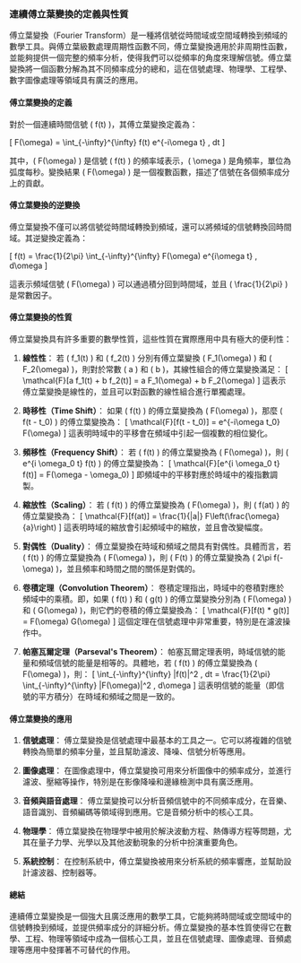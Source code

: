 ### **連續傅立葉變換的定義與性質**

傅立葉變換（Fourier Transform）是一種將信號從時間域或空間域轉換到頻域的數學工具。與傅立葉級數處理周期性函數不同，傅立葉變換適用於非周期性函數，並能夠提供一個完整的頻率分析，使得我們可以從頻率的角度來理解信號。傅立葉變換將一個函數分解為其不同頻率成分的總和，這在信號處理、物理學、工程學、數字圖像處理等領域具有廣泛的應用。

#### **傅立葉變換的定義**

對於一個連續時間信號 \( f(t) \)，其傅立葉變換定義為：

\[
F(\omega) = \int_{-\infty}^{\infty} f(t) e^{-i\omega t} \, dt
\]

其中，\( F(\omega) \) 是信號 \( f(t) \) 的頻率域表示，\( \omega \) 是角頻率，單位為弧度每秒。變換結果 \( F(\omega) \) 是一個複數函數，描述了信號在各個頻率成分上的貢獻。

#### **傅立葉變換的逆變換**

傅立葉變換不僅可以將信號從時間域轉換到頻域，還可以將頻域的信號轉換回時間域。其逆變換定義為：

\[
f(t) = \frac{1}{2\pi} \int_{-\infty}^{\infty} F(\omega) e^{i\omega t} \, d\omega
\]

這表示頻域信號 \( F(\omega) \) 可以通過積分回到時間域，並且 \( \frac{1}{2\pi} \) 是常數因子。

#### **傅立葉變換的性質**

傅立葉變換具有許多重要的數學性質，這些性質在實際應用中具有極大的便利性：

1. **線性性**：
   若 \( f_1(t) \) 和 \( f_2(t) \) 分別有傅立葉變換 \( F_1(\omega) \) 和 \( F_2(\omega) \)，則對於常數 \( a \) 和 \( b \)，其線性組合的傅立葉變換滿足：
   \[
   \mathcal{F}[a f_1(t) + b f_2(t)] = a F_1(\omega) + b F_2(\omega)
   \]
   這表示傅立葉變換是線性的，並且可以對函數的線性組合進行單獨處理。

2. **時移性（Time Shift）**：
   如果 \( f(t) \) 的傅立葉變換為 \( F(\omega) \)，那麼 \( f(t - t_0) \) 的傅立葉變換為：
   \[
   \mathcal{F}[f(t - t_0)] = e^{-i\omega t_0} F(\omega)
   \]
   這表明時域中的平移會在頻域中引起一個複數的相位變化。

3. **頻移性（Frequency Shift）**：
   若 \( f(t) \) 的傅立葉變換為 \( F(\omega) \)，則 \( e^{i \omega_0 t} f(t) \) 的傅立葉變換為：
   \[
   \mathcal{F}[e^{i \omega_0 t} f(t)] = F(\omega - \omega_0)
   \]
   即頻域中的平移對應於時域中的複指數調製。

4. **縮放性（Scaling）**：
   若 \( f(t) \) 的傅立葉變換為 \( F(\omega) \)，則 \( f(at) \) 的傅立葉變換為：
   \[
   \mathcal{F}[f(at)] = \frac{1}{|a|} F\left(\frac{\omega}{a}\right)
   \]
   這表明時域的縮放會引起頻域中的縮放，並且會改變幅度。

5. **對偶性（Duality）**：
   傅立葉變換在時域和頻域之間具有對偶性。具體而言，若 \( f(t) \) 的傅立葉變換為 \( F(\omega) \)，則 \( F(t) \) 的傅立葉變換為 \( 2\pi f(-\omega) \)，並且頻率和時間之間的關係是對偶的。

6. **卷積定理（Convolution Theorem）**：
   卷積定理指出，時域中的卷積對應於頻域中的乘積。即，如果 \( f(t) \) 和 \( g(t) \) 的傅立葉變換分別為 \( F(\omega) \) 和 \( G(\omega) \)，則它們的卷積的傅立葉變換為：
   \[
   \mathcal{F}[f(t) * g(t)] = F(\omega) G(\omega)
   \]
   這個定理在信號處理中非常重要，特別是在濾波操作中。

7. **帕塞瓦爾定理（Parseval's Theorem）**：
   帕塞瓦爾定理表明，時域信號的能量和頻域信號的能量是相等的。具體地，若 \( f(t) \) 的傅立葉變換為 \( F(\omega) \)，則：
   \[
   \int_{-\infty}^{\infty} |f(t)|^2 \, dt = \frac{1}{2\pi} \int_{-\infty}^{\infty} |F(\omega)|^2 \, d\omega
   \]
   這表明信號的能量（即信號的平方積分）在時域和頻域之間是一致的。

#### **傅立葉變換的應用**

1. **信號處理**：
   傅立葉變換是信號處理中最基本的工具之一。它可以將複雜的信號轉換為簡單的頻率分量，並且幫助濾波、降噪、信號分析等應用。

2. **圖像處理**：
   在圖像處理中，傅立葉變換可用來分析圖像中的頻率成分，並進行濾波、壓縮等操作，特別是在影像降噪和邊緣檢測中具有廣泛應用。

3. **音頻與語音處理**：
   傅立葉變換可以分析音頻信號中的不同頻率成分，在音樂、語音識別、音頻編碼等領域得到應用。它是音頻分析中的核心工具。

4. **物理學**：
   傅立葉變換在物理學中被用於解決波動方程、熱傳導方程等問題，尤其在量子力學、光學以及其他波動現象的分析中扮演重要角色。

5. **系統控制**：
   在控制系統中，傅立葉變換被用來分析系統的頻率響應，並幫助設計濾波器、控制器等。

#### **總結**

連續傅立葉變換是一個強大且廣泛應用的數學工具，它能夠將時間域或空間域中的信號轉換到頻域，並提供頻率成分的詳細分析。傅立葉變換的基本性質使得它在數學、工程、物理等領域中成為一個核心工具，並且在信號處理、圖像處理、音頻處理等應用中發揮著不可替代的作用。